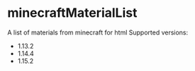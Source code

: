 # minecraftMaterialList
A list of materials from minecraft for html
Supported versions:

- 1.13.2
- 1.14.4
- 1.15.2

